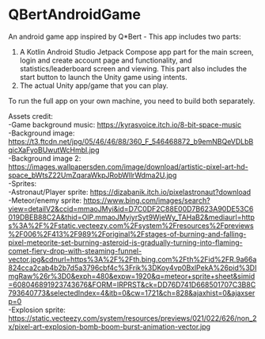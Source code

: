 # QBertAndroidGame
An android game app inspired by Q*Bert - This app includes two parts:
  1. A Kotlin Android Studio Jetpack Compose app part for the main screen, login and create account page and functionality, and statistics/leaderboard screen and viewing. This part also includes the start button to launch the Unity game using intents.
  2. The actual Unity app/game that you can play.

To run the full app on your own machine, you need to build both separately. 

Assets credit:  
-Game background music: https://kyrasvoice.itch.io/8-bit-space-music  
-Background image: https://t3.ftcdn.net/jpg/05/46/46/88/360_F_546468872_b9emNBQeVDLbBqicXaFyoBUwutWcHmbl.jpg  
-Background image 2: https://images.wallpapersden.com/image/download/artistic-pixel-art-hd-space_bWtsZ22UmZqaraWkpJRobWllrWdma2U.jpg  
-Sprites:  
  -Astronaut/Player sprite: https://dizabanik.itch.io/pixelastronaut?download  
  -Meteor/enemy sprite: https://www.bing.com/images/search?view=detailV2&ccid=mmaoJMyi&id=D7C0DF2C88E00D7B623A90DE53C6019DBEB88C2A&thid=OIP.mmaoJMyiyrSyt9WjeWy_TAHaB2&mediaurl=https%3A%2F%2Fstatic.vecteezy.com%2Fsystem%2Fresources%2Fpreviews%2F006%2F413%2F989%2Foriginal%2Fstages-of-burning-and-falling-pixel-meteorite-set-burning-asteroid-is-gradually-turning-into-flaming-comet-fiery-drop-with-steaming-funnel-vector.jpg&cdnurl=https%3A%2F%2Fth.bing.com%2Fth%2Fid%2FR.9a66a824cca2cab4b2b7d5a3796cbf4c%3Frik%3DKoy4vp0BxlPekA%26pid%3DImgRaw%26r%3D0&exph=480&expw=1920&q=meteor+sprite+sheet&simid=608046891923743676&FORM=IRPRST&ck=DD76D741D668501707C3B8C793640773&selectedIndex=4&itb=0&cw=1721&ch=828&ajaxhist=0&ajaxserp=0  
  -Explosion sprite: https://static.vecteezy.com/system/resources/previews/021/022/626/non_2x/pixel-art-explosion-bomb-boom-burst-animation-vector.jpg  

